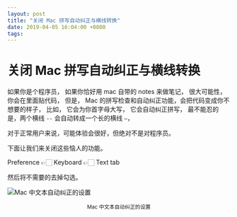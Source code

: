 ```yaml
---
layout: post
title: "关闭 Mac 拼写自动纠正与横线转换"
date: 2019-04-05 16:04:00 +0800
tags: 
---
```

    
 关闭 Mac 拼写自动纠正与横线转换
===

如果你是个程序员，
如果你恰好用 mac 自带的 notes 来做笔记，
很大可能性，
你会在里面贴代码，
但是，
Mac 的拼写检查和自动纠正功能，会把代码变成你不想要的样子，
比如，
它会为你首字母大写，
它会自动纠正拼写，
最不能忍的是，两个横线 `--` 会自动转成一个长的横线 `—`，

对于正常用户来说，可能体验会很好，但绝对不是对程序员。

下面让我们来关闭这些恼人的功能。

Preference 👉🏻 Keyboard 👉🏻 Text tab 

然后将不需要的去掉勾选。

![Mac 中文本自动纠正的设置](https://user-images.githubusercontent.com/3783096/55561426-b9411480-5724-11e9-95c4-04adaa7d3989.png)
<p align="center"><sub align="center">Mac 中文本自动纠正的设置</sub></p>

    